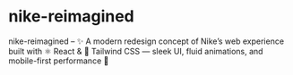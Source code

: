 # nike-reimagined
nike-reimagined – ✨ A modern redesign concept of Nike’s web experience built with ⚛️ React &amp; 🎨 Tailwind CSS — sleek UI, fluid animations, and mobile-first performance 📱
